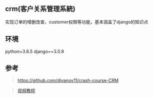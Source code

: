 ## crm(客户关系管理系統)
实现订单的增删改查，customer权限等功能，基本涵盖了django的知识点

## 环境
python=3.6.5
django==3.0.8

## 参考
> https://github.com/divanov11/crash-course-CRM

> [视频教程](https://www.bilibili.com/video/BV18J411n7Gr)
